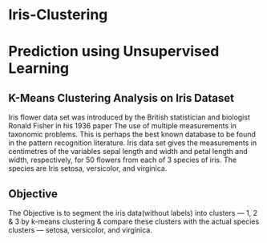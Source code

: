 # Iris-Clustering

# Prediction using Unsupervised Learning

## K-Means Clustering Analysis on Iris Dataset

Iris flower data set was introduced by the British statistician and biologist Ronald Fisher in his 1936 paper The use of multiple measurements in taxonomic problems. This is perhaps the best known database to be found in the pattern recognition literature. Iris data set gives the measurements in centimetres of the variables sepal length and width and petal length and width, respectively, for 50 flowers from each of 3 species of iris. The species are Iris setosa, versicolor, and virginica.

## Objective

The Objective is to segment the iris data(without labels) into clusters — 1, 2 & 3 by k-means clustering & compare these clusters with the actual species clusters — setosa, versicolor, and virginica.
